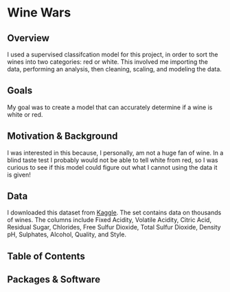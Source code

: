 # Wine Wars

## Overview
I used a supervised classifcation model for this project, in order to sort the wines into two categories: red or white. This involved me importing the data, performing an analysis, then cleaning, scaling, and modeling the data.

## Goals
My goal was to create a model that can accurately determine if a wine is white or red.

## Motivation & Background
I was interested in this because, I personally, am not a huge fan of wine. In a blind taste test I probably would not be able to tell white from red, so I was curious to see if this model could figure out what I cannot using the data it is given!

## Data
I downloaded this dataset from [Kaggle](https://www.kaggle.com/numberswithkartik/red-white-wine-dataset?select=wine_dataset.csv). The set contains data on thousands of wines. The columns include Fixed Acidity, Volatile Acidity, 	Citric Acid,	Residual Sugar,	Chlorides,	Free Sulfur Dioxide,	Total Sulfur Dioxide,	Density	pH,	Sulphates, Alcohol,	Quality, and Style.

## Table of Contents 

## Packages & Software
